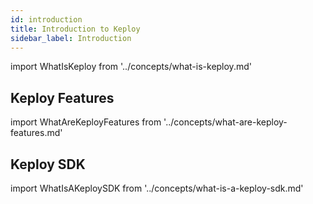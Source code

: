```yaml
---
id: introduction
title: Introduction to Keploy
sidebar_label: Introduction
---
```


import WhatIsKeploy from '../concepts/what-is-keploy.md'

<WhatIsKeploy/>

## Keploy Features

import WhatAreKeployFeatures from '../concepts/what-are-keploy-features.md'

<WhatAreKeployFeatures/>

## Keploy SDK

import WhatIsAKeploySDK from '../concepts/what-is-a-keploy-sdk.md'

<WhatIsAKeploySDK/>
